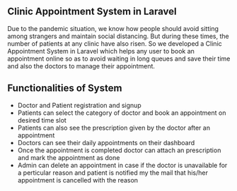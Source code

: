 ## Clinic Appointment System in Laravel

Due to the pandemic situation, we know how people should avoid sitting among strangers and maintain social distancing. But during these times, the number of patients at any clinic have also risen. So we developed a Clinic Appointment System in Laravel which helps any user to book an appointment online so as to avoid waiting in long queues and save their time and also the doctors to manage their appointment.

## Functionalities of System

- Doctor and Patient registration and signup
- Patients can select the category of doctor and book an appointment on desired time slot
- Patients can also see the prescription given by the doctor after an appointment
- Doctors can see their daily appointments on their dashboard
- Once the appointment is completed doctor can attach an prescription and mark the appointment as done
- Admin can delete an appointment in case if the doctor is unavailable for a perticular reason and patient is notified my the mail that his/her appointment is cancelled with the reason





